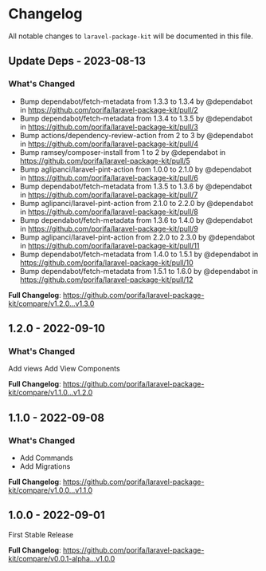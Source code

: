 # Changelog

All notable changes to `laravel-package-kit` will be documented in this file.

## Update Deps - 2023-08-13

### What's Changed

- Bump dependabot/fetch-metadata from 1.3.3 to 1.3.4 by @dependabot in https://github.com/porifa/laravel-package-kit/pull/2
- Bump dependabot/fetch-metadata from 1.3.4 to 1.3.5 by @dependabot in https://github.com/porifa/laravel-package-kit/pull/3
- Bump actions/dependency-review-action from 2 to 3 by @dependabot in https://github.com/porifa/laravel-package-kit/pull/4
- Bump ramsey/composer-install from 1 to 2 by @dependabot in https://github.com/porifa/laravel-package-kit/pull/5
- Bump aglipanci/laravel-pint-action from 1.0.0 to 2.1.0 by @dependabot in https://github.com/porifa/laravel-package-kit/pull/6
- Bump dependabot/fetch-metadata from 1.3.5 to 1.3.6 by @dependabot in https://github.com/porifa/laravel-package-kit/pull/7
- Bump aglipanci/laravel-pint-action from 2.1.0 to 2.2.0 by @dependabot in https://github.com/porifa/laravel-package-kit/pull/8
- Bump dependabot/fetch-metadata from 1.3.6 to 1.4.0 by @dependabot in https://github.com/porifa/laravel-package-kit/pull/9
- Bump aglipanci/laravel-pint-action from 2.2.0 to 2.3.0 by @dependabot in https://github.com/porifa/laravel-package-kit/pull/11
- Bump dependabot/fetch-metadata from 1.4.0 to 1.5.1 by @dependabot in https://github.com/porifa/laravel-package-kit/pull/10
- Bump dependabot/fetch-metadata from 1.5.1 to 1.6.0 by @dependabot in https://github.com/porifa/laravel-package-kit/pull/12

**Full Changelog**: https://github.com/porifa/laravel-package-kit/compare/v1.2.0...v1.3.0

## 1.2.0 - 2022-09-10

### What's Changed

Add views
Add View Components

**Full Changelog**: https://github.com/porifa/laravel-package-kit/compare/v1.1.0...v1.2.0

## 1.1.0 - 2022-09-08

### What's Changed

- Add Commands
- Add Migrations

**Full Changelog**: https://github.com/porifa/laravel-package-kit/compare/v1.0.0...v1.1.0

## 1.0.0 - 2022-09-01

First Stable Release

**Full Changelog**: https://github.com/porifa/laravel-package-kit/compare/v0.0.1-alpha...v1.0.0
